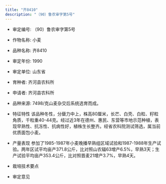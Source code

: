 ```yaml
---
title: "齐8410"
description: "（90）鲁农审字第5号"
---
```

* 审定编号:  （90）鲁农审字第5号

*  作物名称:  小麦

*  品种名称:  齐8410

*  审定年份:  1990

*  审定单位:  山东省

* 育种者:  齐河县农科所

*  申请者:  齐河县农科所

*  品种来源:  7498/克山麦杂交后系统选育而成。

*  特征特性
该品种冬性，分蘖力中上，株高80厘米，长芒、白壳、白粒、籽粒角质，千粒重40-44克。经过近3年在德州、惠民、东营等市地示范种植，表现早熟性、抗冻性、抗病性好，植株生长整齐。经省农科院测试筛选，属当前优质面包小麦。

*  产量表现
参加了1985-1987年小麦晚播早熟组区域试验和1987-1988年生产试验。两年区试平均亩产371.8公斤，比对照山农辐63增产6.5%，早熟3天；生产试验平均亩产353.4公斤，比对照晋麦21增产3.7%，早熟4天。

*  栽培技术要点


*  审定意见

